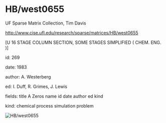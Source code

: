 # HB/west0655

 UF Sparse Matrix Collection, Tim Davis

 http://www.cise.ufl.edu/research/sparse/matrices/HB/west0655

 [U 16 STAGE COLUMN SECTION, SOME STAGES SIMPLIFIED  ( CHEM. ENG. )]

 id: 269

 date: 1983

 author: A. Westerberg

 ed: I. Duff, R. Grimes, J. Lewis

 fields: title A Zeros name id date author ed kind

 kind: chemical process simulation problem

![HB/west0655](http://yifanhu.net/GALLERY/GRAPHS/GIF_SMALL/HB@west0655.gif)
